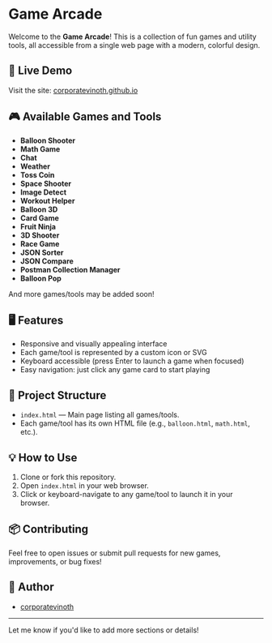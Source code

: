 

# Game Arcade

Welcome to the **Game Arcade**! This is a collection of fun games and utility tools, all accessible from a single web page with a modern, colorful design.

## 🚀 Live Demo

Visit the site: [corporatevinoth.github.io](https://corporatevinoth.github.io/)

## 🎮 Available Games and Tools

- **Balloon Shooter**
- **Math Game**
- **Chat**
- **Weather**
- **Toss Coin**
- **Space Shooter**
- **Image Detect**
- **Workout Helper**
- **Balloon 3D**
- **Card Game**
- **Fruit Ninja**
- **3D Shooter**
- **Race Game**
- **JSON Sorter**
- **JSON Compare**
- **Postman Collection Manager**
- **Balloon Pop**

And more games/tools may be added soon!

## 🖥️ Features

- Responsive and visually appealing interface
- Each game/tool is represented by a custom icon or SVG
- Keyboard accessible (press Enter to launch a game when focused)
- Easy navigation: just click any game card to start playing

## 📁 Project Structure

- `index.html` — Main page listing all games/tools.
- Each game/tool has its own HTML file (e.g., `balloon.html`, `math.html`, etc.).

## 💡 How to Use

1. Clone or fork this repository.
2. Open `index.html` in your web browser.
3. Click or keyboard-navigate to any game/tool to launch it in your browser.

## 📦 Contributing

Feel free to open issues or submit pull requests for new games, improvements, or bug fixes!

## 👤 Author

- [corporatevinoth](https://github.com/corporatevinoth)

---

Let me know if you'd like to add more sections or details!